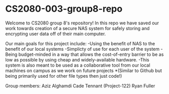 # CS2080-003-group8-repo
Welcome to CS2080 group 8's repository! In this repo we have saved our work towards creation of a secure NAS system for safely storing and encrypting user data off of their main computer.

Our main goals for this project include: -Using the benefit of NAS to the benefit of our local systems -Simplicty of use for each user of the system -Being budget-minded in a way that allows the cost-of-entry barrier to be as low as possible by using cheap and widely-available hardware. -This system is also meant to be used as a collaborative tool from our local machines on campus as we work on future projects *(Similar to Github but being primarily used for other file types then just code!)

Group members: Aziz Alghamdi Cade Tennant (Project-122) Ryan Fuller
